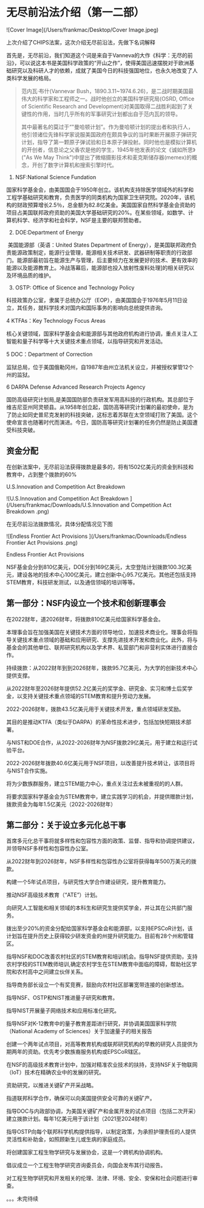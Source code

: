 # 无尽前沿法介绍（第一二部）

![Cover Image](/Users/frankmac/Desktop/Cover Image.jpeg)

上次介绍了CHIPS法案，这次介绍无尽前沿法，先做下名词解释

首先是，无尽前沿，我们知道这个词是来自于Vanneva的大作《科学：无尽的前沿》，可以说这本书是美国科学政策的“开山之作”，使得美国迅速摆脱对于欧洲基础研究以及科研人才的依赖，成就了美国今日的科技强国地位，也永久地改变了人类科学发展的格局。

> 范内瓦·布什(Vannevar Bush，1890.3.11~1974.6.26)，是二战时期美国最伟大的科学家和工程师之一。战时他创立的美国科学研究局(OSRD, Office of Scientific Research and Development)对美国取得二战胜利起到了关键性的作用，当时几乎所有的军事研究计划都出自于范内瓦的领导。
>
> 其中最著名的莫过于“"曼哈顿计划”。作为曼哈顿计划的提出者和执行人，他引领诸位先锋科学家说服美国政府在颇具争议的当时果断开展原子弹研究计划，指导了第一颗原子弹试验和日本原子弹投射。同时他也是模拟计算机的开创者，信息论之父香农是他的学生，1945年他发表的论文《诚如所思》("As We May Think")中提出了微缩摄影技术和麦克斯储存器(memex)的概念，开创了数字计算机和搜索引擎时代。

1.	NSF:National Science Fundation 

​	国家科学基金会，由美国国会于1950年创立。该机构支持除医学领域外的科学和工程学基础研究和教育，负责医学的同类机构为国家卫生研究院。2020年，该机构的财政预算增长2.5％，总金额为82.8亿美金。美国国家自然科学基金会资助的项目占美国联邦政府资助的美国大学基础研究的20%。在某些领域，如数学、计算机科学、经济学和社会科学，NSF是主要的联邦赞助者。

2.	DOE:Department of Energy

​	美国能源部（英语：United States Department of Energy），是美国联邦政府负责能源政策制定，能源行业管理，能源相关技术研发、武器研制等职责的行政部门。能源部最初旨在能源生产与管理，后主要倾力在发展更好的技术、更有效率的能源以及能源教育上。冷战落幕后，能源部也投入放射性废料处理]的相关研究以及环境品质的维护。

3.	OSTP: Office of Sicence and Technology Policy

​	科技政策办公室，隶属于总统办公厅（EOP），由美国国会于1976年5月11日设立，其任务，就科学技术对国内和国际事务的影响向总统提供咨询。

4 KTFAs：Key Technology Focus Areas

​	 核心关键领域，国家科学基金会和能源部与其他政府机构进行协调，重点关注人工智能和量子科学等十大关键技术重点领域，以指导研究和开发活动。

5 DOC：Department of Correction

​	监狱总局，位于美国俄勒冈州，自1987年由州立法机关设立，并被授权掌管12个州的监狱。

6 DARPA Defense Advanced Research Projects Agency 

​	国防高级研究计划局,是美国国防部负责研发军用高科技的行政机构。其总部位于维吉尼亚州阿灵顿县。从1958年创立起，国防高等研究计划署的最初使命，是为了防止如同史普尼克发射的科技突破，这标志着苏联在太空领域打败了美国。这个使命宣言也随著时代而演进。今日，国防高等研究计划署的任务仍然是防止美国遭受科技突破。



## 资金分配

在创新法案中，无尽前沿法获得拨款是最多的，将有1502亿美元的资金到科技和教育中，占到整个拨款的60%

U.S.Innovation and Competition Act Breakdown

![U.S.Innovation and Competition Act Breakdown ](/Users/frankmac/Downloads/U.S.Innovation and Competition Act Breakdown .png)

在无尽前沿法拨款情况，具体分配情况见下图

![Endless Frontier Act Provisions ](/Users/frankmac/Downloads/Endless Frontier Act Provisions .png)

Endless Frontier Act Provisions

NSF基金会分到810亿美元，DOE分到169亿美元，太空登陆计划拨款100.3亿美元，建设各地的技术中心100亿美元，建立创新中心95.7亿美元。其他还包括支持STEM教育，科技研发测试，以及通信领域的培训等等。

## 第一部分：NSF内设立一个技术和创新理事会



在2022财年，道2026财年，将拨款810亿美元给国家科学基金会。

本理事会旨在加强美国在关键技术方面的领导地位，加速技术商业化。理事会将指导关键技术重点领域的基础和应用研究、支撑先进技术开发和商业化。此外，将与基金会的其他单位、联邦研究机构以及学术界、私营部门和非营利实体进行直接合作。

持续拨款：从2022财年到到2026财年，拨款95.7亿美元，为大学的创新技术中心提供支撑。

从2022财年至2026财年提供52.2亿美元的奖学金、研究金、实习和博士后奖学金，以支持关键技术重点领域的STEM教育和提升劳动力发展。

2022-2026财年，拨款43.5亿美元用于关键技术开发，重点领域研发奖励。

其目的是推动KTFA（类似于DARPA）的革命性技术进步，包括加快短期技术部署。

与NIST和DOE合作，从2022-2026财年为NSF拨款29亿美元，用于建立和运行试验平台。

2022-2026财年拨款40.6亿美元用于NSF项目，以改善提升技术转让，该项目将与NIST合作实施。

将为少数族群服务，建立STEM能力中心，重点关注过去未被重视的的人群。

将要求国家科学基金会为STEM教育中，建立实践学习的机会，并提供赠款计划，拨款资金为每年1.5亿美元（2022-2026财年）

## 第二部分：关于设立多元化总干事

首席多元化总干事将就多样性和包容性方面的政策、监督、指导和协调提供建议，并领导NSF多样性和包容性办公室。

从2022财年到2026财年，NSF多样性和包容性办公室将获得每年500万美元的拨款。

构建一个5年试点项目，与研究性大学合作建设研究，提升教育能力。

推动NSF高级技术教育（“ATE”）计划。

向研究人工智能和相关领域的本科生和研究生提供奖学金，并让其在公共部门服务。

拨出至少20%的资金分配给国家科学基金会和能源部，以支持EPSCoR计划，该计划旨在提升历史上获得较少研发资金的州提升研究能力。目前有28个州和管辖区。

指导NSF和DOC改善农村社区的STEM教育和培训机会。指导NSF提供资助，支持农村学校的STEM教师培训,确定农村学生在STEM教育中面临的障碍，帮助社区学院和农村高中之间建立伙伴关系。

指导商务部长设立一个有奖竞赛，鼓励向农村社区部署宽带连接的创新想法。

指导NSF、OSTP和NIST推进量子研究和教育。

指导NIST开展量子网络技术和应用标准化研究。

指导NSF对K-12教育中的量子教育差距进行研究，并协调美国国家科学院（National Academy of Sciences）关于加速量子的相关报告

创建一个两年试点项目，对高等教育机构或联邦研究机构的早教的研究人员提供为期两年的资助。优先考少数族裔服务机构或EPSCoR辖区。

在NSF的高级技术教育计划中，加强对精准农业技术的扶持，支持NSF关于物联网（IoT）技术在精确农业中的发展的研究。

资助研究，以推进关键矿产开采战略。

指道联邦科学合作，确保可以向美国提供安全可靠的关键矿产。

指导DOC与内政部协调，为美国关键矿产和金属开发的试点项目（包括二次开采）建立拨款计划。每年1亿美元用于该计划（2021至2024财年）

指导OSTP向每个联邦科学机构提供指导，以制定政策，为承担护理责任的人提供灵活性和补助金，如照顾新生儿或生病的家庭成员。

将创建国家工程生物学研究与发展协会，这是一个跨机构协调机构。

倡议成立一个工程生物学研究咨询委员会，向国会发布其行动报告。

对工程生物学研究和开发相关的伦理、法律、环境、安全、安保和社会问题进行审查。



。。。未完待续